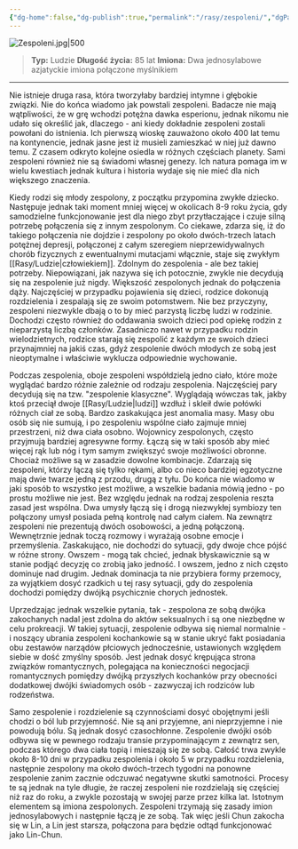 ```yaml
---
{"dg-home":false,"dg-publish":true,"permalink":"/rasy/zespoleni/","dgPassFrontmatter":true}
---
```


![Zespoleni.jpg|500](/img/user/Vault/Grafiki/Lore/Zespoleni.jpg)

> **Typ:** Ludzie
> **Długość życia:** 85 lat
> **Imiona:** Dwa jednosylabowe azjatyckie imiona połączone myślnikiem

---

Nie istnieje druga rasa, która tworzyłaby bardziej intymne i głębokie związki. Nie do końca wiadomo jak powstali zespoleni. Badacze nie mają wątpliwości, że w grę wchodzi potężna dawka esperionu, jednak nikomu nie udało się określić jak, dlaczego - ani kiedy dokładnie zespoleni zostali powołani do istnienia. Ich pierwszą wioskę zauważono około 400 lat temu na kontynencie, jednak jasne jest iż musieli zamieszkać w niej już dawno temu. Z czasem odkryto kolejne osiedla w różnych częściach planety. Sami zespoleni również nie są świadomi własnej genezy. Ich natura pomaga im w wielu kwestiach jednak kultura i historia wydaje się nie mieć dla nich większego znaczenia.

Kiedy rodzi się młody zespolony, z początku przypomina zwykłe dziecko. Następuje jednak taki moment mniej więcej w okolicach 8-9 roku życia, gdy samodzielne funkcjonowanie jest dla niego zbyt przytłaczające i czuje silną potrzebę połączenia się z innym zespolonym. Co ciekawe, zdarza się, iż do takiego połączenia nie dojdzie i zespolony po około dwóch-trzech latach potężnej depresji, połączonej z całym szeregiem nieprzewidywalnych chorób fizycznych z ewentualnymi mutacjami włącznie, staje się zwykłym [[Rasy/Ludzie\|człowiekiem]]. Zdolnym do zespolenia - ale bez takiej potrzeby. Niepowiązani, jak nazywa się ich potocznie, zwykle nie decydują się na zespolenie już nigdy. Większość zespolonych jednak do połączenia dąży. Najczęściej w przypadku pojawienia się dzieci, rodzice dokonują rozdzielenia i zespalają się ze swoim potomstwem. Nie bez przyczyny, zespoleni niezwykle dbają o to by mieć parzystą liczbę ludzi w rodzinie. Dochodzi często również do oddawania swoich dzieci pod opiekę rodzin z nieparzystą liczbą członków. Zasadniczo nawet w przypadku rodzin wielodzietnych, rodzice starają się zespolić z każdym ze swoich dzieci przynajmniej na jakiś czas, gdyż zespolenie dwóch młodych ze sobą jest nieoptymalne i właściwie wyklucza odpowiednie wychowanie.

Podczas zespolenia, oboje zespoleni współdzielą jedno ciało, które może wyglądać bardzo różnie zależnie od rodzaju zespolenia. Najczęściej pary decydują się na tzw. "zespolenie klasyczne". Wyglądają wówczas tak, jakby ktoś przeciął dwoje [[Rasy/Ludzie\|ludzi]] wzdłuż i skleił dwie połówki różnych ciał ze sobą. Bardzo zaskakująca jest anomalia masy. Masy obu osób się nie sumują, i po zespoleniu wspólne ciało zajmuje mniej przestrzeni, niż dwa ciała osobno. Wojownicy zespolonych, często przyjmują bardziej agresywne formy. Łączą się w taki sposób aby mieć więcej rąk lub nóg i tym samym zwiększyć swoje możliwości obronne. Chociaż możliwe są w zasadzie dowolne kombinacje. Zdarzają się zespoleni, którzy łączą się tylko rękami, albo co nieco bardziej egzotyczne mają dwie twarze jedną z przodu, drugą z tyłu. Do końca nie wiadomo w jaki sposób to wszystko jest możliwe, a wszelkie badania mówią jedno - po prostu możliwe nie jest. Bez względu jednak na rodzaj zespolenia reszta zasad jest wspólna. Dwa umysły łączą się i drogą niezwykłej symbiozy ten połączony umysł posiada pełną kontrolę nad całym ciałem. Na zewnątrz zespoleni nie prezentują dwóch osobowości, a jedną połączoną. Wewnętrznie jednak toczą rozmowy i wyrażają osobne emocje i przemyślenia. Zaskakująco, nie dochodzi do sytuacji, gdy dwoje chce pójść w różne strony. Owszem - mogą tak chcieć, jednak błyskawicznie są w stanie podjąć decyzję co zrobią jako jedność. I owszem, jedno z nich często dominuje nad drugim. Jednak dominacja ta nie przybiera formy przemocy, za wyjątkiem dosyć rzadkich u tej rasy sytuacji, gdy do zespolenia dochodzi pomiędzy dwójką psychicznie chorych jednostek.

Uprzedzając jednak wszelkie pytania, tak - zespolona ze sobą dwójka zakochanych nadal jest zdolna do aktów seksualnych i są one niezbędne w celu prokreacji. W takiej sytuacji, zespolenie odbywa się niemal normalnie - i noszący ubrania zespoleni kochankowie są w stanie ukryć fakt posiadania obu zestawów narządów płciowych jednocześnie, ustawionych względem siebie w dość zmyślny sposób. Jest jednak dosyć krępująca strona związków romantycznych, polegająca na konieczności negocjacji romantycznych pomiędzy dwójką przyszłych kochanków przy obecności dodatkowej dwójki świadomych osób - zazwyczaj ich rodziców lub rodzeństwa.

Samo zespolenie i rozdzielenie są czynnościami dosyć obojętnymi jeśli chodzi o ból lub przyjemność. Nie są ani przyjemne, ani nieprzyjemne i nie powodują bólu. Są jednak dosyć czasochłonne. Zespolenie dwójki osób odbywa się w pewnego rodzaju transie przypominającym z zewnątrz sen, podczas którego dwa ciała topią i mieszają się ze sobą. Całość trwa zwykle około 8-10 dni w przypadku zespolenia i około 5 w przypadku rozdzielenia, następnie zespolony ma około dwóch-trzech tygodni na ponowne zespolenie zanim zacznie odczuwać negatywne skutki samotności. Procesy te są jednak na tyle długie, że raczej zespoleni nie rozdzielają się częściej niż raz do roku, a zwykle pozostają w swojej parze przez kilka lat. Istotnym elementem są imiona zespolonych. Zespoleni trzymają się zasady imion jednosylabowych i następnie łączą je ze sobą. Tak więc jeśli Chun zakocha się w Lin, a Lin jest starsza, połączona para będzie odtąd funkcjonować jako Lin-Chun.